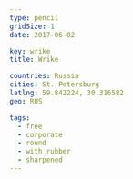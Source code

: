 ```yaml
---
type: pencil
gridSize: 1
date: 2017-06-02

key: wrike
title: Wrike

countries: Russia
cities: St. Petersburg
latlng: 59.842224, 30.316582
geo: RUS

tags:
  - free
  - corporate
  - round
  - with rubber
  - sharpened
---
```


